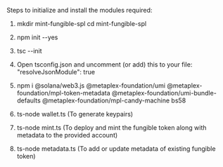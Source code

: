 Steps to initialize and install the modules required:

1. mkdir mint-fungible-spl
cd mint-fungible-spl

2. npm init --yes

3. tsc --init

4. Open tsconfig.json and uncomment (or add) this to your file:
   "resolveJsonModule": true

5. npm i @solana/web3.js @metaplex-foundation/umi @metaplex-foundation/mpl-token-metadata @metaplex-foundation/umi-bundle-defaults @metaplex-foundation/mpl-candy-machine bs58

6. ts-node wallet.ts (To generate keypairs)

7. ts-node mint.ts (To deploy and mint the fungible token along with metadata to the provided account)

8. ts-node metadata.ts (To add or update metadata of existing fungible token)